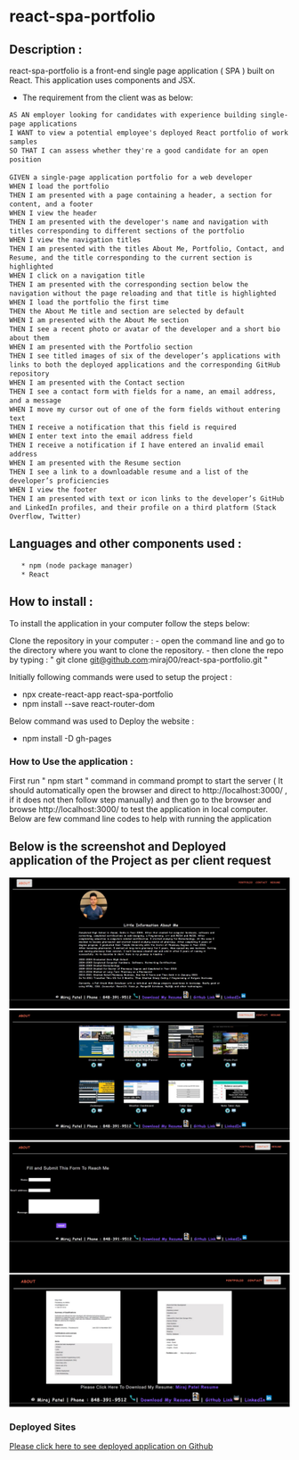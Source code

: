 
# react-spa-portfolio


## Description :
react-spa-portfolio is a front-end single page application ( SPA ) built on React. 
This application uses components and JSX. 

* The requirement from the client was as below:
```
AS AN employer looking for candidates with experience building single-page applications
I WANT to view a potential employee's deployed React portfolio of work samples
SO THAT I can assess whether they're a good candidate for an open position

GIVEN a single-page application portfolio for a web developer
WHEN I load the portfolio
THEN I am presented with a page containing a header, a section for content, and a footer
WHEN I view the header
THEN I am presented with the developer's name and navigation with titles corresponding to different sections of the portfolio
WHEN I view the navigation titles
THEN I am presented with the titles About Me, Portfolio, Contact, and Resume, and the title corresponding to the current section is highlighted
WHEN I click on a navigation title
THEN I am presented with the corresponding section below the navigation without the page reloading and that title is highlighted
WHEN I load the portfolio the first time
THEN the About Me title and section are selected by default
WHEN I am presented with the About Me section
THEN I see a recent photo or avatar of the developer and a short bio about them
WHEN I am presented with the Portfolio section
THEN I see titled images of six of the developer’s applications with links to both the deployed applications and the corresponding GitHub repository
WHEN I am presented with the Contact section
THEN I see a contact form with fields for a name, an email address, and a message
WHEN I move my cursor out of one of the form fields without entering text
THEN I receive a notification that this field is required
WHEN I enter text into the email address field
THEN I receive a notification if I have entered an invalid email address
WHEN I am presented with the Resume section
THEN I see a link to a downloadable resume and a list of the developer’s proficiencies
WHEN I view the footer
THEN I am presented with text or icon links to the developer’s GitHub and LinkedIn profiles, and their profile on a third platform (Stack Overflow, Twitter) 
```

## Languages and other components used : 
```
   * npm (node package manager) 
   * React
```

## How to install : 

 To install the application in your computer follow the steps below: 

   Clone the repository in your computer :
    - open the command line and go to the directory where you want to clone the repository.
    - then clone the repo by typing : " git clone git@github.com:miraj00/react-spa-portfolio.git "

Initially following commands were used to setup the project :

  - npx create-react-app react-spa-portfolio
  - npm install --save react-router-dom

Below command was used to Deploy the website :

  - npm install -D gh-pages

### How to Use the application : 

First run " npm start " command in command prompt to start the server ( It should automatically open the browser and direct to http://localhost:3000/ , if it does not then follow step manually) and then go to the browser and browse http://localhost:3000/ to test the application in local computer. Below are few command line codes to help with running the application

## Below is the screenshot and Deployed application of the Project as per client request ## 

![Screenshot of web page](./public/assets/images/image1.JPG)
![Screenshot of web page](./public/assets/images/image2.JPG)
![Screenshot of web page](./public/assets/images/image3.JPG)
![Screenshot of web page](./public/assets/images/image4.JPG)

### Deployed Sites ##

[Please click here to see deployed application on Github](https://miraj00.github.io/react-spa-portfolio/)
